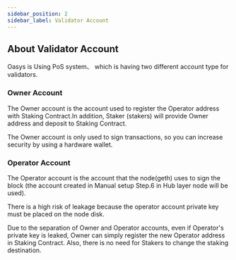 ```yaml
---
sidebar_position: 2
sidebar_label: Validator Account
---
```


## About Validator Account 

Oasys is Using PoS system、 which is having two different account type for validators.

### **Owner Account** 

The Owner account is the account used to register the Operator address with Staking Contract.In addition, Staker (stakers) will provide Owner address and deposit to Staking Contract.

The Owner account is only used to sign transactions, so you can increase security by using a hardware wallet.

### **Operator Account**

The Operator account is the account that the node(geth) uses to sign the block (the account created in Manual setup Step.6 in Hub layer node will be used).

There is a high risk of leakage because the operator account private key must be placed on the node disk.

Due to the separation of Owner and Operator accounts, even if Operator's private key is leaked, Owner can simply register the new Operator address in Staking Contract.
Also, there is no need for Stakers to change the staking destination.